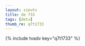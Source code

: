 ```yaml
--- 
layout: sieutv
title: de 733
tags: [detv]
thumb_re: q7t1733
---
```

{% include tvadv key="q7t1733" %} 
